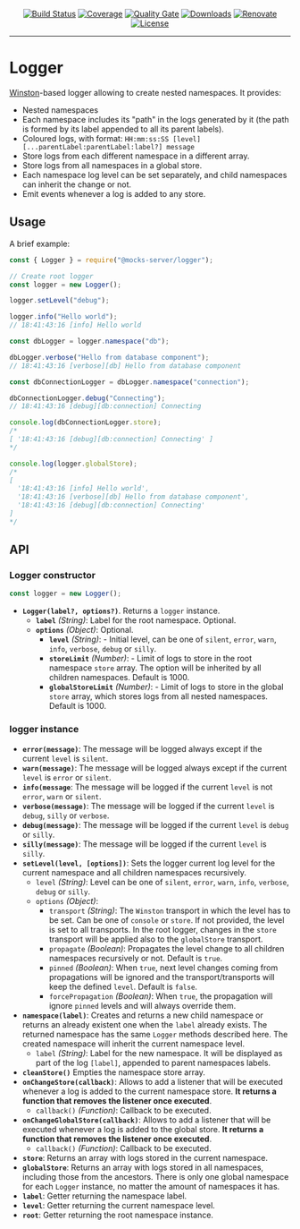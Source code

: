 <p align="center">
  <a href="https://github.com/mocks-server/main/actions?query=workflow%3Abuild+branch%3Amaster"><img src="https://github.com/mocks-server/main/workflows/build/badge.svg?branch=master" alt="Build Status"></a>
  <a href="https://codecov.io/gh/mocks-server/main"><img src="https://codecov.io/gh/mocks-server/main/branch/master/graph/badge.svg?token=2S8ZR55AJV" alt="Coverage"></a>
  <a href="https://sonarcloud.io/project/overview?id=mocks-server_main_logger"><img src="https://sonarcloud.io/api/project_badges/measure?project=mocks-server_main_logger&metric=alert_status" alt="Quality Gate"></a>
  <a href="https://www.npmjs.com/package/@mocks-server/logger"><img src="https://img.shields.io/npm/dm/@mocks-server/logger.svg" alt="Downloads"></a>
  <a href="https://renovatebot.com"><img src="https://img.shields.io/badge/renovate-enabled-brightgreen.svg" alt="Renovate"></a>
  <a href="https://github.com/mocks-server/main/blob/master/packages/logger/LICENSE"><img src="https://img.shields.io/npm/l/@mocks-server/logger.svg" alt="License"></a>
</p>

---

# Logger

[Winston](https://github.com/winstonjs/winston)-based logger allowing to create nested namespaces. It provides:

* Nested namespaces
* Each namespace includes its "path" in the logs generated by it (the path is formed by its label appended to all its parent labels).
* Coloured logs, with format: `HH:mm:ss:SS [level][...parentLabel:parentLabel:label?] message`
* Store logs from each different namespace in a different array.
* Store logs from all namespaces in a global store.
* Each namespace log level can be set separately, and child namespaces can inherit the change or not.
* Emit events whenever a log is added to any store.

## Usage

A brief example:

```js
const { Logger } = require("@mocks-server/logger");

// Create root logger
const logger = new Logger();

logger.setLevel("debug");

logger.info("Hello world");
// 18:41:43:16 [info] Hello world

const dbLogger = logger.namespace("db");

dbLogger.verbose("Hello from database component");
// 18:41:43:16 [verbose][db] Hello from database component

const dbConnectionLogger = dbLogger.namespace("connection");

dbConnectionLogger.debug("Connecting");
// 18:41:43:16 [debug][db:connection] Connecting

console.log(dbConnectionLogger.store);
/*
[ '18:41:43:16 [debug][db:connection] Connecting' ]
*/

console.log(logger.globalStore);
/*
[
  '18:41:43:16 [info] Hello world',
  '18:41:43:16 [verbose][db] Hello from database component',
  '18:41:43:16 [debug][db:connection] Connecting'
]
*/
```

## API

### Logger constructor

```js
const logger = new Logger();
``` 

* __`Logger(label?, options?)`__. Returns a `logger` instance.
  * __`label`__ _(String)_: Label for the root namespace. Optional.
  * __`options`__ _(Object)_: Optional.
    * __`level`__ _(String)_: - Initial level, can be one of `silent`, `error`, `warn`, `info`, `verbose`, `debug` or `silly`.
    * __`storeLimit`__ _(Number)_: - Limit of logs to store in the root namespace `store` array. The option will be inherited by all children namespaces. Default is 1000.
    * __`globalStoreLimit`__ _(Number)_: - Limit of logs to store in the global `store` array, which stores logs from all nested namespaces. Default is 1000.

### logger instance

* __`error(message)`__: The message will be logged always except if the current `level` is `silent`.
* __`warn(message)`__: The message will be logged always except if the current `level` is `error` or `silent`.
* __`info(message`__: The message will be logged if the current `level` is not `error`, `warn` or `silent`.
* __`verbose(message)`__: The message will be logged if the current `level` is `debug`, `silly` or `verbose`.
* __`debug(message)`__: The message will be logged if the current `level` is `debug` or `silly`.
* __`silly(message)`__: The message will be logged if the current `level` is `silly`.
* __`setLevel(level, [options])`__: Sets the logger current log level for the current namespace and all children namespaces recursively.
  * `level` _(String)_: Level can be one of `silent`, `error`, `warn`, `info`, `verbose`, `debug` or `silly`.
  * `options` _(Object)_:
    * `transport` _(String)_: The `Winston` transport in which the level has to be set. Can be one of `console` or `store`. If not provided, the level is set to all transports. In the root logger, changes in the `store` transport will be applied also to the `globalStore` transport.
    * `propagate` _(Boolean)_: Propagates the level change to all children namespaces recursively or not. Default is `true`.
    * `pinned` _(Boolean)_: When `true`, next level changes coming from propagations will be ignored and the transport/transports will keep the defined `level`. Default is `false`.
    * `forcePropagation` _(Boolean)_: When `true`, the propagation will ignore `pinned` levels and will always override them.
* __`namespace(label)`__: Creates and returns a new child namespace or returns an already existent one when the `label` already exists. The returned namespace has the same `Logger` methods described here. The created namespace will inherit the current namespace level.
  * `label` _(String)_: Label for the new namespace. It will be displayed as part of the log `[label]`, appended to parent namespaces labels.
* __`cleanStore()`__ Empties the namespace store array.
* __`onChangeStore(callback)`__: Allows to add a listener that will be executed whenever a log is added to the current namespace store. __It returns a function that removes the listener once executed__.
  * `callback()` _(Function)_: Callback to be executed.
* __`onChangeGlobalStore(callback)`__: Allows to add a listener that will be executed whenever a log is added to the global store. __It returns a function that removes the listener once executed__.
  * `callback()` _(Function)_: Callback to be executed.
* __`store`__: Returns an array with logs stored in the current namespace.
* __`globalStore`__: Returns an array with logs stored in all namespaces, including those from the ancestors. There is only one global namespace for each `Logger` instance, no matter the amount of namespaces it has.
* __`label`__: Getter returning the namespace label.
* __`level`__: Getter returning the current namespace level.
* __`root`__: Getter returning the root namespace instance.
